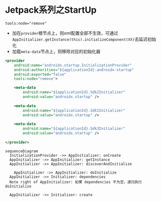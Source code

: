 # Jetpack系列之StartUp

`tools:node="remove"`

- 加在`provider`根节点上，则xml配置全部不生效，可通过`AppInitializer.getInstance(this).initializeComponent(XX)`去延迟初始化
- 加载`meta-data`节点上，则移除对应的初始化器

```xml
<provider
    android:name="androidx.startup.InitializationProvider"
    android:authorities="${applicationId}.androidx-startup"
    android:exported="false"
    tools:node="remove">

    <meta-data
        android:name="${applicationId}.Sdk2Initializer"
        android:value="androidx.startup" />
  
    <meta-data
        android:name="${applicationId}.Sdk1Initializer"
        android:value="androidx.startup" />
  
    <meta-data
        android:name="${applicationId}.Sdk3Initializer"
        android:value="androidx.startup" />
  
</provider>
```

```mermaid
sequenceDiagram
  InitializationProvider ->> AppInitializer: onCreate
  AppInitializer ->> AppInitializer: getInstance
  AppInitializer ->> AppInitializer: discoverAndInitialize

	AppInitializer ->> AppInitializer: doInitialize
  AppInitializer ->> Initializer: dependencies
  Note right of AppInitializer: 如果 dependencies 不为空，递归执行 doInitialize

  AppInitializer ->> Initializer: create
```

